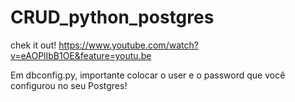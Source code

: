 # CRUD_python_postgres

chek it out! https://www.youtube.com/watch?v=eAOPlIbB1OE&feature=youtu.be

Em dbconfig.py, importante colocar o user e o password que você configurou no seu Postgres!
